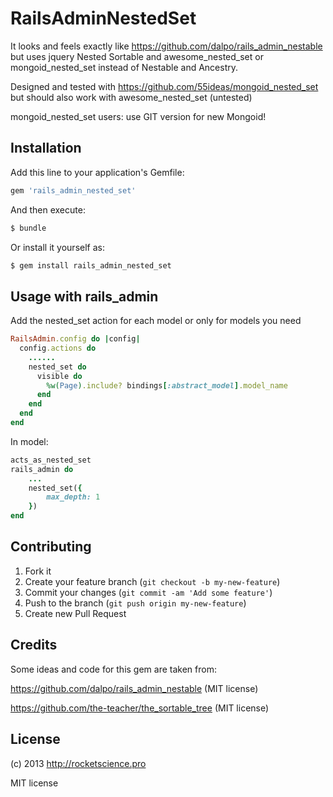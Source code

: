 # RailsAdminNestedSet

It looks and feels exactly like https://github.com/dalpo/rails_admin_nestable but uses jquery Nested Sortable and awesome_nested_set or mongoid_nested_set instead of Nestable and Ancestry.

Designed and tested with https://github.com/55ideas/mongoid_nested_set but
should also work with awesome_nested_set (untested)

mongoid_nested_set users: use GIT version for new Mongoid!

## Installation

Add this line to your application's Gemfile:
```ruby
gem 'rails_admin_nested_set'
```
And then execute:
```bash
$ bundle
```
Or install it yourself as:
```bash
$ gem install rails_admin_nested_set
```
## Usage with rails_admin

Add the nested_set action for each model or only for models you need
```ruby
RailsAdmin.config do |config|
  config.actions do
    ......
    nested_set do
      visible do
        %w(Page).include? bindings[:abstract_model].model_name
      end
    end
  end
end
```
In model:
```ruby
acts_as_nested_set
rails_admin do
    ...
    nested_set({
        max_depth: 1
    })
end
```
## Contributing

1. Fork it
2. Create your feature branch (`git checkout -b my-new-feature`)
3. Commit your changes (`git commit -am 'Add some feature'`)
4. Push to the branch (`git push origin my-new-feature`)
5. Create new Pull Request

## Credits

Some ideas and code for this gem are taken from:

https://github.com/dalpo/rails_admin_nestable (MIT license)

https://github.com/the-teacher/the_sortable_tree (MIT license)

## License

(c) 2013 http://rocketscience.pro

MIT license
